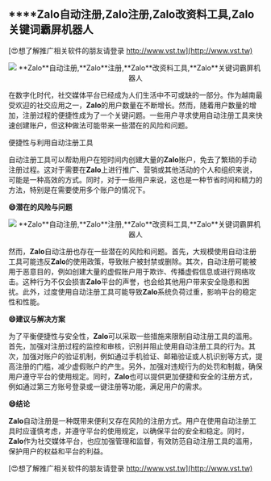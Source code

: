 ## ****Zalo**自动注册,**Zalo**注册,**Zalo**改资料工具,**Zalo**关键词霸屏机器人**

[😍想了解推广相关软件的朋友请登录 http://www.vst.tw](http://www.vst.tw)

 <center><img src="https://vst.tw/MP4/tuiguang/png/0.png" alt="**Zalo**自动注册,**Zalo**注册,**Zalo**改资料工具,**Zalo**关键词霸屏机器人"></center>

在数字化时代，社交媒体平台已经成为人们生活中不可或缺的一部分。作为越南最受欢迎的社交应用之一，**Zalo**的用户数量在不断增长。然而，随着用户数量的增加，注册过程的便捷性成为了一个关键问题。一些用户寻求使用自动注册工具来快速创建账户，但这种做法可能带来一些潜在的风险和问题。

便捷性与利用自动注册工具

自动注册工具可以帮助用户在短时间内创建大量的**Zalo**账户，免去了繁琐的手动注册过程。这对于需要在**Zalo**上进行推广、营销或其他活动的个人和组织来说，可能是一种高效的方式。同时，对于一些用户来说，这也是一种节省时间和精力的方法，特别是在需要使用多个账户的情况下。

**😄潜在的风险与问题**

 <center><img src="https://vst.tw/MP4/tuiguang/png/2.png" alt="**Zalo**自动注册,**Zalo**注册,**Zalo**改资料工具,**Zalo**关键词霸屏机器人"></center>

然而，**Zalo**自动注册也存在一些潜在的风险和问题。首先，大规模使用自动注册工具可能违反**Zalo**的使用政策，导致账户被封禁或删除。其次，自动注册可能被用于恶意目的，例如创建大量的虚假账户用于欺诈、传播虚假信息或进行网络攻击。这种行为不仅会损害**Zalo**平台的声誉，也会给其他用户带来安全隐患和困扰。此外，过度使用自动注册工具可能导致**Zalo**系统负荷过重，影响平台的稳定性和性能。

**😄建议与解决方案**

为了平衡便捷性与安全性，**Zalo**可以采取一些措施来限制自动注册工具的滥用。首先，加强对注册过程的监控和审核，识别并阻止使用自动注册工具的行为。其次，加强对账户的验证机制，例如通过手机验证、邮箱验证或人机识别等方式，提高注册的门槛，减少虚假账户的产生。另外，加强对违规行为的处罚和制裁，确保用户遵守平台的使用规定。同时，**Zalo**也可以提供更加便捷和安全的注册方式，例如通过第三方账号登录或一键注册等功能，满足用户的需求。

**😄结论**

**Zalo**自动注册是一种既带来便利又存在风险的注册方式。用户在使用自动注册工具时应谨慎考虑，并遵守平台的使用规定，以确保平台的安全和稳定。同时，**Zalo**作为社交媒体平台，也应加强管理和监督，有效防范自动注册工具的滥用，保护用户的权益和平台的利益。

[😍想了解推广相关软件的朋友请登录 http://www.vst.tw](http://www.vst.tw)



